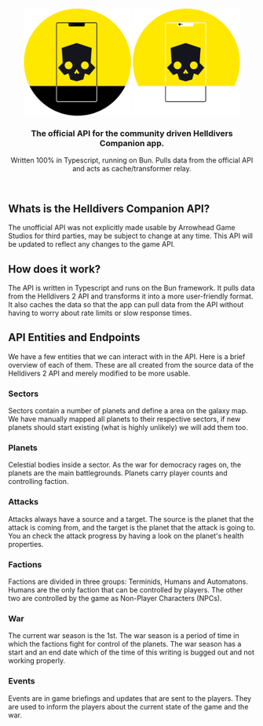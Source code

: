 <p align="center">
  <img src="./assets/logo-light.png#gh-light-mode-only" width="218px" alt="Helldivers Companion logo" />
  <img src="./assets/logo-dark.png#gh-dark-mode-only" width="218px" alt="Helldivers Companion logo" />
</p>

<h3 align="center">The official API for the community driven Helldivers Companion app.</h3>
<p align="center">Written 100% in Typescript, running on Bun. Pulls data from the official API and acts as cache/transformer relay.</p>

<br>

## Whats is the Helldivers Companion API?

The unofficial API was not explicitly made usable by Arrowhead Game Studios for third parties, may be subject to change at any time. This API will be updated to reflect any changes to the game API.

## How does it work?

The API is written in Typescript and runs on the Bun framework. It pulls data from the Helldivers 2 API and transforms it into a more user-friendly format. It also caches the data so that the app can pull data from the API without having to worry about rate limits or slow response times.

## API Entities and Endpoints

We have a few entities that we can interact with in the API. Here is a brief overview of each of them. These are all created from the source data of the Helldivers 2 API and merely modified to be more usable.

### Sectors

Sectors contain a number of planets and define a area on the galaxy map. We have manually mapped all planets to their respective sectors, if new planets should start existing (what is highly unlikely) we will add them too.

### Planets

Celestial bodies inside a sector. As the war for democracy rages on, the planets are the main battlegrounds. Planets carry player counts and controlling faction.

### Attacks

Attacks always have a source and a target. The source is the planet that the attack is coming from, and the target is the planet that the attack is going to. You an check the attack progress by having a look on the planet's health properties.

### Factions

Factions are divided in three groups: Terminids, Humans and Automatons. Humans are the only faction that can be controlled by players. The other two are controlled by the game as Non-Player Characters (NPCs).

### War

The current war season is the 1st. The war season is a period of time in which the factions fight for control of the planets. The war season has a start and an end date which of the time of this writing is bugged out and not working properly.

### Events

Events are in game briefings and updates that are sent to the players. They are used to inform the players about the current state of the game and the war.

